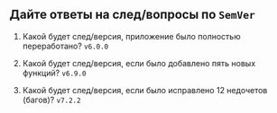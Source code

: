 ## Дайте ответы на след/вопросы по `SemVer`

1. Какой будет след/версия, приложение было полностью переработано?
`v6.0.0`

2. Какой будет след/версия, если было добавлено пять новых функций?
`v6.9.0`

3. Какой будет след/версия, если было исправлено 12 недочетов (багов)?
`v7.2.2`